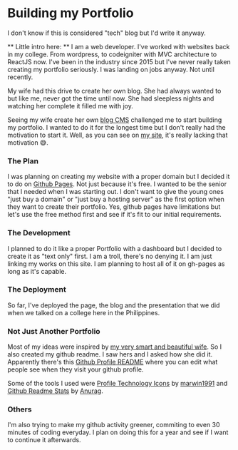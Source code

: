 # Building my Portfolio

I don't know if this is considered "tech" blog but I'd write it anyway.

** Little intro here: **
I am a web developer. I've worked with websites back in my college. From wordpress, to codeigniter with MVC architecture to ReactJS now. I've been in the industry since 2015 but I've never really taken creating my portfolio seriously. I was landing on jobs anyway. Not until recently.

My wife had this drive to create her own blog. She had always wanted to but like me, never got the time until now. She had sleepless nights and watching her complete it filled me with joy.

Seeing my wife create her own [blog CMS](https://demo-cms.jeanaica.com/) challenged me to start building my portfolio. I wanted to do it for the longest time but I don't really had the motivation to start it. Well, as you can see on [my site](https://narnia1991.github.io), it's really lacking that motivation 😅.

### The Plan

I was planning on creating my website with a proper domain but I decided it to do on [Github Pages](https://pages.github.com/). Not just because it's free. I wanted to be the senior that I needed when I was starting out. I don't want to give the young ones "just buy a domain" or "just buy a hosting server" as the first option when they want to create their portfolio. Yes, github pages have limitations but let's use the free method first and see if it's fit to our initial requirements.

### The Development

I planned to do it like a proper Portfolio with a dashboard but I decided to create it as "text only" first. I am a troll, there's no denying it. I am just linking my works on this site. I am planning to host all of it on gh-pages as long as it's capable.

### The Deployment

So far, I've deployed the page, the blog and the presentation that we did when we talked on a college here in the Philippines.

### Not Just Another Portfolio

Most of my ideas were inspired by [my very smart and beautiful wife](https://github.com/jeanaica). So I also created my github readme. I saw hers and I asked how she did it. Apparently there's this [Github Profile README](https://docs.github.com/en/account-and-profile/setting-up-and-managing-your-github-profile/customizing-your-profile/managing-your-profile-readme) where you can edit what people see when they visit your github profile.

Some of the tools I used were [Profile Technology Icons](https://github.com/marwin1991/profile-technology-icons) by [marwin1991](https://github.com/marwin1991) and [Github Readme Stats](https://github.com/anuraghazra/github-readme-stats) by [Anurag](https://github.com/anuraghazra/).
<br/>

### Others

I'm also trying to make my github activity greener, commiting to even 30 minutes of coding everyday. I plan on doing this for a year and see if I want to continue it afterwards.
